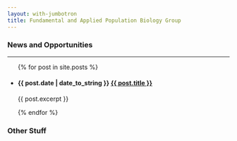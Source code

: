 ```yaml
---
layout: with-jumbotron
title: Fundamental and Applied Population Biology Group
---
```


<div class="col-sm-9 col-md-9">
  <h3 class>News and Opportunities</h3>
  <hr>
  <ul>
    {% for post in site.posts %}
      <li>
        <h4>{{ post.date | date_to_string }} 
	      <a href="{{ site.url }}{{ post.url }}index.html">{{ post.title }}</a>
        </h4>
        <p>{{ post.excerpt }}</p>
      </li>
    {% endfor %}
  </ul>
</div>

<div class="col-sm-3 col-md-3">
  <h3 class>Other Stuff</h3>
  <span data-lorem="5s"></span>
</div>
